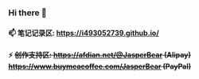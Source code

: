 ### Hi there 👋

#### 📫 笔记记录区: https://i493052739.github.io/
#### ⚡ ~~创作支持区: https://afdian.net/@JasperBear (Alipay) https://www.buymeacoffee.com/JasperBear (PayPal)~~

<!--
**i493052739/i493052739** is a ✨ _special_ ✨ repository because its `README.md` (this file) appears on your GitHub profile.

Here are some ideas to get you started:

- 🔭 I’m currently working on ...
- 🌱 I’m currently learning ...
- 👯 I’m looking to collaborate on ...
- 🤔 I’m looking for help with ...
- 💬 Ask me about ...
- 📫 How to reach me: ...
- 😄 Pronouns: ...
- ⚡ Fun fact: ...
-->
